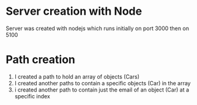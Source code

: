 # Server creation with Node

Server was created with nodejs which runs initially on port 3000 then on 5100

# Path creation

1. I created a path to hold an array of objects (Cars)
2. I created another paths to contain a specific objects (Car) in the array
3. i created another path to contain just the email of an object (Car) at a specific index
